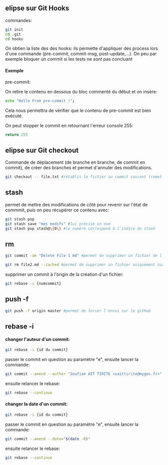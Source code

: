 ## elipse sur Git Hooks

commandes:
```bash
git init
cd .git
cd hooks
```
On obtien la liste des des hooks: ils permette d'appliquer des process lors d'une commande (pre-commit, commit-msg, post-update,...).
On peu par exemple bloquer un commit si les tests ne sont pas concluant

#### Exemple

pre-commit:

On retire le contenu en dessous du bloc commenté du début et on insère:
```bash
echo "Hello From pre-commit !";
```
Cela nous permettra de vérifier que le contenu de pre-commit est bien exécuté.

On peut stopper le commit en retournant l'erreur console 255: 
```bash
return 255
```
## elipse sur Git checkout

Commande de déplacement (de branche en branche, de commit en commit), de créer des branches et permet d'annuler des modifications.
```bash
git checkout -- file.txt #rétablis le fichier au commit courant (remet le fichier à son état dans le dernier commit)
```
## stash

permet de mettre des modifications de côté pour revenir sur l'état de commmit, puis on peu récupérer ce contenu avec:
```bash
git stash pop
git stash save "mes modifs" #lui précise un nom
git stash pop stash@\{0\} #le numéro correspond à l'indice du stash
```
## rm
```bash
git commit -am "Delete File 1 md" #permet de supprimer un fichier de l'historique.

git rm file2.md --cached #permet de supprimer un fichier uniquement sur l'historique et pas le fichier local.
```
supprimer un commit à l'origin de la création d'un fichier:
```bash
git rebase -i {numcommit}
```

## push -f
```bash
git push -f origin master #permet de forcer l'envoi sur le gitHub
```
## rebase -i

#### changer l'auteur d'un commit:
```bash
git rebase -i {id du commit}
```
passer le commit en question au paramètre "e",
ensuite lancer la commande:
```bash
git commit --amend --author "Soufian AIT TIRITE <saittirite@myges.fr>"
```
ensuite relancer le rebase: 
```bash
git rebase --continue
```
#### changer la date d'un commit:
```bash
git rebase -i {id du commit}
```
passer le commit en question au paramètre "e",
ensuite lancer la commande:
```bash
git commit --amend --date="$(date -R)"
```
ensuite relancer le rebase: 
```bash
git rebase --continue
```

